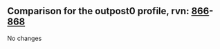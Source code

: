 ## Comparison for the outpost0 profile, rvn: [866](https://github.com/PRO100KatYT/FortniteProfileRevisions/tree/main/profiles/outpost0/866%20outpost0.json)-[868](https://github.com/PRO100KatYT/FortniteProfileRevisions/tree/main/profiles/outpost0/868%20outpost0.json)

No changes

